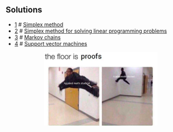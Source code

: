 ## Solutions

- [1](./Problems/lab1.pdf) # [Simplex method](./Solutions/simplex-method/main.py)
- [2](./Problems/lab2.pdf) # [Simplex method for solving linear programming problems](./Solutions/simplex-method/application/report.pdf)
- [3](./Problems/lab3.pdf) # [Markov chains](./Solutions/markov-chains/report.md)
- [4](./Problems/lab4.pdf) # [Support vector machines](./Solutions/svm/main.ipynb)

<p align="center">
    <img src="./docs/meme.png" alt="meme" width=300>
</p>